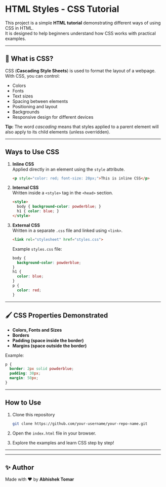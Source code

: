 # HTML Styles - CSS Tutorial

This project is a simple **HTML tutorial** demonstrating different ways of using CSS in HTML.  
It is designed to help beginners understand how CSS works with practical examples.

---

## 📖 What is CSS?
CSS (**Cascading Style Sheets**) is used to format the layout of a webpage.  
With CSS, you can control:
- Colors
- Fonts
- Text sizes
- Spacing between elements
- Positioning and layout
- Backgrounds
- Responsive design for different devices

**Tip:** The word *cascading* means that styles applied to a parent element will also apply to its child elements (unless overridden).

---

##  Ways to Use CSS
1. **Inline CSS**  
   Applied directly in an element using the `style` attribute.  

   ```html
   <p style="color: red; font-size: 20px;">This is inline CSS</p>
   ```

2. **Internal CSS**  
   Written inside a `<style>` tag in the `<head>` section.  

   ```html
   <style>
     body { background-color: powderblue; }
     h1 { color: blue; }
   </style>
   ```

3. **External CSS**  
   Written in a separate `.css` file and linked using `<link>`.  

   ```html
   <link rel="stylesheet" href="styles.css">
   ```

   Example `styles.css` file:

   ```css
   body {
     background-color: powderblue;
   }
   h1 {
     color: blue;
   }
   p {
     color: red;
   }
   ```

---

## 🖌 CSS Properties Demonstrated
- **Colors, Fonts and Sizes**
- **Borders**
- **Padding (space inside the border)**
- **Margins (space outside the border)**

Example:

```css
p {
  border: 2px solid powderblue;
  padding: 30px;
  margin: 50px;
}
```

---

##  How to Use
1. Clone this repository  
   ```bash
   git clone https://github.com/your-username/your-repo-name.git
   ```

2. Open the `index.html` file in your browser.

3. Explore the examples and learn CSS step by step!

---
---

## ✨ Author
Made with ❤️ by **Abhishek Tomar**
